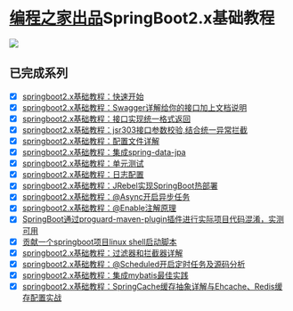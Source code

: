 # [编程之家出品](https://www.codehome.vip/)SpringBoot2.x基础教程

![](https://www.codehome.vip/wp-content/uploads/2020/08/1597015232-codehome.png)


## 已完成系列

- [x] [springboot2.x基础教程：快速开始](https://www.codehome.vip/2020/08/01/springboot2-x%e5%9f%ba%e7%a1%80%e6%95%99%e7%a8%8b%ef%bc%9a%e5%bf%ab%e9%80%9f%e5%bc%80%e5%a7%8b/)
- [x] [springboot2.x基础教程：Swagger详解给你的接口加上文档说明](https://www.codehome.vip/2020/08/02/swagger%e8%af%a6%e8%a7%a3%e7%bb%99%e4%bd%a0%e7%9a%84%e6%8e%a5%e5%8f%a3%e5%8a%a0%e4%b8%8a%e6%96%87%e6%a1%a3%e8%af%b4%e6%98%8e/)
- [x] [springboot2.x基础教程：接口实现统一格式返回](https://www.codehome.vip/2020/08/02/springboot2-x%e5%9f%ba%e7%a1%80%e6%95%99%e7%a8%8b%ef%bc%9a%e6%8e%a5%e5%8f%a3%e5%ae%9e%e7%8e%b0%e7%bb%9f%e4%b8%80%e6%a0%bc%e5%bc%8f%e8%bf%94%e5%9b%9e/)
- [x] [springboot2.x基础教程：jsr303接口参数校验,结合统一异常拦截](https://www.codehome.vip/2020/08/03/jsr303%e6%8e%a5%e5%8f%a3%e5%8f%82%e6%95%b0%e6%a0%a1%e9%aa%8c%e7%bb%93%e5%90%88%e7%bb%9f%e4%b8%80%e5%bc%82%e5%b8%b8%e6%8b%a6%e6%88%aa/)
- [x] [springboot2.x基础教程：配置文件详解](https://www.codehome.vip/2020/08/06/springboot2-x%e5%9f%ba%e7%a1%80%e6%95%99%e7%a8%8b%ef%bc%9a%e9%85%8d%e7%bd%ae%e6%96%87%e4%bb%b6%e8%af%a6%e8%a7%a3/)
- [x] [springboot2.x基础教程：集成spring-data-jpa](https://www.codehome.vip/2020/08/08/springboot2-x%e5%9f%ba%e7%a1%80%e6%95%99%e7%a8%8b%ef%bc%9a%e9%9b%86%e6%88%90spring-data-jpa/)
- [x] [springboot2.x基础教程：单元测试](https://www.codehome.vip/2020/08/09/springboot2-x%e5%9f%ba%e7%a1%80%e6%95%99%e7%a8%8b%ef%bc%9a%e5%8d%95%e5%85%83%e6%b5%8b%e8%af%95/)
- [x] [springboot2.x基础教程：日志配置](https://www.codehome.vip/2020/08/10/springboot2-x%e5%9f%ba%e7%a1%80%e6%95%99%e7%a8%8b%ef%bc%9a%e6%97%a5%e5%bf%97%e9%85%8d%e7%bd%ae/)
- [x] [springboot2.x基础教程：JRebel实现SpringBoot热部署](https://www.codehome.vip/2020/08/11/springboot2-x%e5%9f%ba%e7%a1%80%e6%95%99%e7%a8%8b%ef%bc%9ajrebel%e5%ae%9e%e7%8e%b0springboot%e7%83%ad%e9%83%a8%e7%bd%b2/)
- [x] [springboot2.x基础教程：@Async开启异步任务](https://www.codehome.vip/2020/08/13/springboot2-x%e5%9f%ba%e7%a1%80%e6%95%99%e7%a8%8b%ef%bc%9aasync%e5%bc%80%e5%90%af%e5%bc%82%e6%ad%a5%e4%bb%bb%e5%8a%a1/)
- [x] [springboot2.x基础教程：@Enable注解原理](https://www.codehome.vip/2020/08/16/springboot2-x%e5%9f%ba%e7%a1%80%e6%95%99%e7%a8%8b-enable%e6%b3%a8%e8%a7%a3%e5%8e%9f%e7%90%86/)
- [x] [SpringBoot通过proguard-maven-plugin插件进行实际项目代码混淆，实测可用](https://www.codehome.vip/2020/07/04/springboot%e9%80%9a%e8%bf%87proguard-maven-plugin%e6%8f%92%e4%bb%b6%e8%bf%9b%e8%a1%8c%e5%ae%9e%e9%99%85%e9%a1%b9%e7%9b%ae%e4%bb%a3%e7%a0%81%e6%b7%b7%e6%b7%86%ef%bc%8c%e5%ae%9e%e6%b5%8b%e5%8f%af/)
- [x] [贡献一个springboot项目linux shell启动脚本](https://www.codehome.vip/2020/07/30/%e8%b4%a1%e7%8c%ae%e4%b8%80%e4%b8%aaspringboot%e9%a1%b9%e7%9b%aelinux-shell%e5%90%af%e5%8a%a8%e8%84%9a%e6%9c%ac/)
- [x] [springboot2.x基础教程：过滤器和拦截器详解](https://www.codehome.vip/2020/08/17/springboot2-x%e5%9f%ba%e7%a1%80%e6%95%99%e7%a8%8b%ef%bc%9a%e8%bf%87%e6%bb%a4%e5%99%a8%e5%92%8c%e6%8b%a6%e6%88%aa%e5%99%a8%e8%af%a6%e8%a7%a3/)
- [x] [springboot2.x基础教程：@Scheduled开启定时任务及源码分析](https://www.codehome.vip/2020/08/20/springboot-scheduled/)
- [x] [springboot2.x基础教程：集成mybatis最佳实践](https://www.codehome.vip/2020/08/25/springboot-mybatis/)
- [x] [springboot2.x基础教程：SpringCache缓存抽象详解与Ehcache、Redis缓存配置实战](https://www.codehome.vip/2020/08/29/springboot-cache-redis/)
